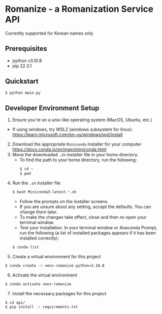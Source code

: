 # Romanize - a Romanization Service API
Currently supported for Korean names only


## Prerequisites
- python v3.10.8
- pip 22.3.1

## Quickstart
```bash
$ python main.py
```

## Developer Environment Setup
1. Ensure you're on a unix-like operating system (MacOS, Ubuntu, etc.)
- If using windows, try WSL2 (windows subsystem for linux): https://learn.microsoft.com/en-us/windows/wsl/install
2. Download the appropriate `Miniconda` installer for your computer
https://docs.conda.io/en/main/miniconda.html
3. Move the downloaded `.sh` installer file in your home directory.
    - To find the path to your home directory, run the following:
        ```bash
        $ cd ~
        $ pwd
        ```
4. Run the `.sh` installer file
    ```bash
    $ bash Miniconda3-latest-*.sh
    ```
    - Follow the prompts on the installer screens.
    - If you are unsure about any setting, accept the defaults. You can change them later.
    - To make the changes take effect, close and then re-open your terminal window.
    - Test your installation. In your terminal window or Anaconda Prompt, run the following (a list of installed packages appears if it has been installed correctly):
    ```bash
    $ conda list
    ``` 
5. Create a virtual environment for this project
```bash
$ conda create -n venv-romanize python=3.10.8
```
6. Activate the virtual environment
```bash
$ conda activate venv-romanize
```
7. Install the necessary packages for this project
```bash
$ cd api/
$ pip install -r requirements.txt
```